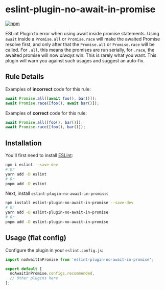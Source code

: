 # eslint-plugin-no-await-in-promise

[![npm](https://img.shields.io/npm/v/eslint-plugin-no-await-in-promise)](https://www.npmjs.com/package/eslint-plugin-no-await-in-promise)

ESLint Plugin to error when using await inside promise statements. Using `await` inside a `Promise.all` or `Promise.race` will make the awaited Promise resolve first, and only after that the `Promise.all` or `Promise.race` will be called. For `.all`, this means the promises are run serially, for `.race`, the awaited promise will now _always_ win. This is rarely what you want. This plugin will warn you against such usages and suggest an auto-fix.

## Rule Details

Examples of **incorrect** code for this rule:

```js
await Promise.all([await foo(), bar()]);
await Promise.race([foo(), await bar()]);
```

Examples of **correct** code for this rule:

```js
await Promise.all([foo(), bar()]);
await Promise.race([foo(), bar()]);
```

## Installation

You'll first need to install [ESLint](https://eslint.org/):

```sh
npm i eslint --save-dev
# Or
yarn add -D eslint
# Or
pnpm add -D eslint
```

Next, install `eslint-plugin-no-await-in-promise`:

```sh
npm install eslint-plugin-no-await-in-promise --save-dev
# Or
yarn add -D eslint-plugin-no-await-in-promise
# Or
pnpm add -D eslint-plugin-no-await-in-promise
```

## Usage (flat config)

Configure the plugin in your `eslint.config.js`:

```js
import noAwaitInPromise from 'eslint-plugin-no-await-in-promise';

export default [
  noAwaitInPromise.configs.recommended,
  // Other plugins here
];
```
